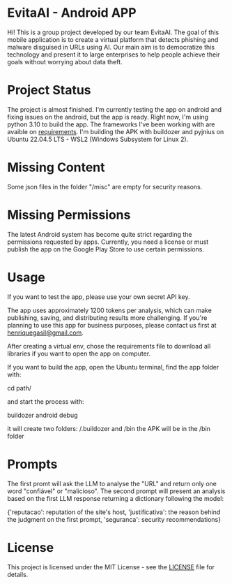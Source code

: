 # EvitaAI - Android APP
Hi! This is a group project developed by our team EvitaAI.
The goal of this mobile application is to create a virtual platform that detects phishing and malware disguised in URLs using AI. Our main aim is to democratize this technology and present it to large enterprises to help people achieve their goals without worrying about data theft.

# Project Status
The project is almost finished.
I'm currently testing the app on android and fixing issues on the android, but the app is ready.
Right now, I'm using python 3.10 to build the app.
The frameworks I've been working with are avaible on [requirements](./requirements.txt).
I'm building the APK with buildozer and pyjnius on Ubuntu 22.04.5 LTS - WSL2 (Windows Subsystem for Linux 2).

# Missing Content
Some json files in the folder "/misc" are empty for security reasons.

# Missing Permissions
The latest Android system has become quite strict regarding the permissions requested by apps. Currently, you need a license or must publish the app on the Google Play Store to use certain permissions.

# Usage
If you want to test the app, please use your own secret API key.

The app uses approximately 1200 tokens per analysis, which can make publishing, saving, and distributing results more challenging.
If you're planning to use this app for business purposes, please contact us first at henriquegasil@gmail.com.

After creating a virtual env, chose the requirements file to download all libraries if you want to open the app on computer.

If you want to build the app, open the Ubuntu terminal, find the app folder with:

 cd path/

and start the process with:

  buildozer android debug

it will create two folders: 
/.buildozer and /bin
the APK will be in the /bin folder

# Prompts
The first promt will ask the LLM to analyse the "URL" and return only one word "confiável" or "malicioso".
The second prompt will present an analysis based on the first LLM response returning a dictionary following the model:

{'reputacao': reputation of the site's host, 'justificativa': the reason behind the judgment on the first prompt, 'seguranca': security recommendations}

# License
This project is licensed under the MIT License - see the [LICENSE](./LICENSE) file for details.
